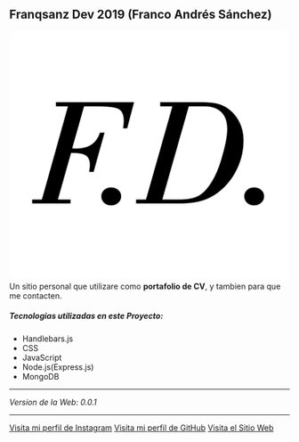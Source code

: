 ## Franqsanz Dev 2019 (Franco Andrés Sánchez)
![](src/views/public/images/favicon.ico)
Un sitio personal que utilizare como **portafolio de CV**, y tambien para que me contacten.
##### Tecnologias utilizadas en este Proyecto:
* Handlebars.js
* CSS
* JavaScript
* Node.js(Express.js)
* MongoDB
___
*Version de la Web: 0.0.1*
___
[Visita mi perfil de Instagram](https://instagram.com/franqsanz)
[Visita mi perfil de GitHub](https://www.github.com/franqsanz)
[Visita el Sitio Web](https://www.franqsanzdev.com/)